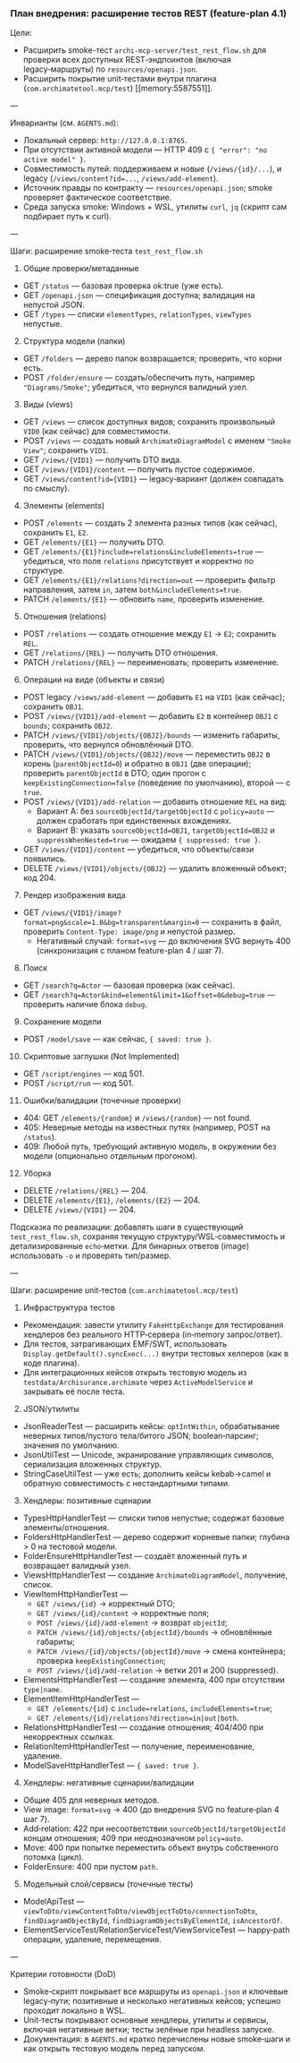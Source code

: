 ### План внедрения: расширение тестов REST (feature-plan 4.1)

Цели:
- Расширить smoke-тест `archi-mcp-server/test_rest_flow.sh` для проверки всех доступных REST‑эндпоинтов (включая legacy‑маршруты) по `resources/openapi.json`.
- Расширить покрытие unit‑тестами внутри плагина (`com.archimatetool.mcp/test`) [[memory:5587551]].

—

Инварианты (см. `AGENTS.md`):
- Локальный сервер: `http://127.0.0.1:8765`.
- При отсутствии активной модели — HTTP 409 с `{ "error": "no active model" }`.
- Совместимость путей: поддерживаем и новые (`/views/{id}/...`), и legacy (`/views/content?id=...`, `/views/add-element`).
- Источник правды по контракту — `resources/openapi.json`; smoke проверяет фактическое соответствие.
- Среда запуска smoke: Windows + WSL, утилиты `curl`, `jq` (скрипт сам подбирает путь к curl).

—

Шаги: расширение smoke‑теста `test_rest_flow.sh`

1) Общие проверки/метаданные
- GET `/status` — базовая проверка ok:true (уже есть).
- GET `/openapi.json` — спецификация доступна; валидация на непустой JSON.
- GET `/types` — списки `elementTypes`, `relationTypes`, `viewTypes` непустые.

2) Структура модели (папки)
- GET `/folders` — дерево папок возвращается; проверить, что корни есть.
- POST `/folder/ensure` — создать/обеспечить путь, например `"Diagrams/Smoke"`; убедиться, что вернулся валидный узел.

3) Виды (views)
- GET `/views` — список доступных видов; сохранить произвольный `VID0` (как сейчас) для совместимости.
- POST `/views` — создать новый `ArchimateDiagramModel` с именем `"Smoke View"`; сохранить `VID1`.
- GET `/views/{VID1}` — получить DTO вида.
- GET `/views/{VID1}/content` — получить пустое содержимое.
- GET `/views/content?id={VID1}` — legacy‑вариант (должен совпадать по смыслу).

4) Элементы (elements)
- POST `/elements` — создать 2 элемента разных типов (как сейчас), сохранить `E1`, `E2`.
- GET `/elements/{E1}` — получить DTO.
- GET `/elements/{E1}?include=relations&includeElements=true` — убедиться, что поле `relations` присутствует и корректно по структуре.
- GET `/elements/{E1}/relations?direction=out` — проверить фильтр направления, затем `in`, затем `both&includeElements=true`.
- PATCH `/elements/{E1}` — обновить `name`, проверить изменение.

5) Отношения (relations)
- POST `/relations` — создать отношение между `E1` → `E2`; сохранить `REL`.
- GET `/relations/{REL}` — получить DTO отношения.
- PATCH `/relations/{REL}` — переименовать; проверить изменение.

6) Операции на виде (объекты и связи)
- POST legacy `/views/add-element` — добавить `E1` на `VID1` (как сейчас); сохранить `OBJ1`.
- POST `/views/{VID1}/add-element` — добавить `E2` в контейнер `OBJ1` с `bounds`; сохранить `OBJ2`.
- PATCH `/views/{VID1}/objects/{OBJ2}/bounds` — изменить габариты, проверить, что вернулся обновлённый DTO.
- PATCH `/views/{VID1}/objects/{OBJ2}/move` — переместить `OBJ2` в корень (`parentObjectId=0`) и обратно в `OBJ1` (две операции); проверить `parentObjectId` в DTO; один прогон с `keepExistingConnection=false` (поведение по умолчанию), второй — с `true`.
- POST `/views/{VID1}/add-relation` — добавить отношение `REL` на вид:
  - Вариант A: без `sourceObjectId/targetObjectId` с `policy=auto` — должен сработать при единственных вхождениях.
  - Вариант B: указать `sourceObjectId=OBJ1`, `targetObjectId=OBJ2` и `suppressWhenNested=true` — ожидаем `{ suppressed: true }`.
- GET `/views/{VID1}/content` — убедиться, что объекты/связи появились.
- DELETE `/views/{VID1}/objects/{OBJ2}` — удалить вложенный объект; код 204.

7) Рендер изображения вида
- GET `/views/{VID1}/image?format=png&scale=1.0&bg=transparent&margin=0` — сохранить в файл, проверить `Content-Type: image/png` и непустой размер.
  - Негативный случай: `format=svg` — до включения SVG вернуть 400 (синхронизация с планом feature-plan 4 / шаг 7).

8) Поиск
- GET `/search?q=Actor` — базовая проверка (как сейчас).
- GET `/search?q=Actor&kind=element&limit=1&offset=0&debug=true` — проверить наличие блока `debug`.

9) Сохранение модели
- POST `/model/save` — как сейчас, `{ saved: true }`.

10) Скриптовые заглушки (Not Implemented)
- GET `/script/engines` — код 501.
- POST `/script/run` — код 501.

11) Ошибки/валидации (точечные проверки)
- 404: GET `/elements/{random}` и `/views/{random}` — not found.
- 405: Неверные методы на известных путях (например, POST на `/status`).
- 409: Любой путь, требующий активную модель, в окружении без модели (опционально отдельным прогоном).

12) Уборка
- DELETE `/relations/{REL}` — 204.
- DELETE `/elements/{E1}`, `/elements/{E2}` — 204.
- DELETE `/views/{VID1}` — 204.

Подсказка по реализации: добавлять шаги в существующий `test_rest_flow.sh`, сохраняя текущую структуру/WSL‑совместимость и детализированные `echo`‑метки. Для бинарных ответов (image) использовать `-o` и проверять тип/размер.

—

Шаги: расширение unit‑тестов (`com.archimatetool.mcp/test`)

1) Инфраструктура тестов
- Рекомендация: завести утилиту `FakeHttpExchange` для тестирования хендлеров без реального HTTP‑сервера (in‑memory запрос/ответ).
- Для тестов, затрагивающих EMF/SWT, использовать `Display.getDefault().syncExec(...)` внутри тестовых хелперов (как в коде плагина).
- Для интеграционных кейсов открыть тестовую модель из `testdata/Archisurance.archimate` через `ActiveModelService` и закрывать её после теста.

2) JSON/утилиты
- JsonReaderTest — расширить кейсы: `optIntWithin`, обрабатывание неверных типов/пустого тела/битого JSON; boolean‑парсинг; значения по умолчанию.
- JsonUtilTest — Unicode, экранирование управляющих символов, сериализация вложенных структур.
- StringCaseUtilTest — уже есть; дополнить кейсы kebab→camel и обратную совместимость с нестандартными типами.

3) Хендлеры: позитивные сценарии
- TypesHttpHandlerTest — списки типов непустые; содержат базовые элементы/отношения.
- FoldersHttpHandlerTest — дерево содержит корневые папки; глубина > 0 на тестовой модели.
- FolderEnsureHttpHandlerTest — создаёт вложенный путь и возвращает валидный узел.
- ViewsHttpHandlerTest — создание `ArchimateDiagramModel`, получение, список.
- ViewItemHttpHandlerTest —
  - `GET /views/{id}` → корректный DTO;
  - `GET /views/{id}/content` → корректные поля;
  - `POST /views/{id}/add-element` → возврат `objectId`;
  - `PATCH /views/{id}/objects/{objectId}/bounds` → обновлённые габариты;
  - `PATCH /views/{id}/objects/{objectId}/move` → смена контейнера; проверка `keepExistingConnection`;
  - `POST /views/{id}/add-relation` → ветки 201 и 200 (suppressed).
- ElementsHttpHandlerTest — создание элемента, 400 при отсутствии `type|name`.
- ElementItemHttpHandlerTest —
  - `GET /elements/{id}` с `include=relations`, `includeElements=true`;
  - `GET /elements/{id}/relations?direction=in|out|both`.
- RelationsHttpHandlerTest — создание отношения; 404/400 при некорректных ссылках.
- RelationItemHttpHandlerTest — получение, переименование, удаление.
- ModelSaveHttpHandlerTest — `{ saved: true }`.

4) Хендлеры: негативные сценарии/валидации
- Общие 405 для неверных методов.
- View image: `format=svg` → 400 (до внедрения SVG по feature‑plan 4 шаг 7).
- Add‑relation: 422 при несоответствии `sourceObjectId/targetObjectId` концам отношения; 409 при неоднозначном `policy=auto`.
- Move: 400 при попытке переместить объект внутрь собственного потомка (цикл).
- FolderEnsure: 400 при пустом `path`.

5) Модельный слой/сервисы (точечные тесты)
- ModelApiTest — `viewToDto/viewContentToDto/viewObjectToDto/connectionToDto`, `findDiagramObjectById`, `findDiagramObjectsByElementId`, `isAncestorOf`.
- ElementServiceTest/RelationServiceTest/ViewServiceTest — happy‑path операции, удаление, перемещения.

—

Критерии готовности (DoD)
- Smoke‑скрипт покрывает все маршруты из `openapi.json` и ключевые legacy‑пути; позитивные и несколько негативных кейсов; успешно проходит локально в WSL.
- Unit‑тесты покрывают основные хендлеры, утилиты и сервисы, включая негативные ветки; тесты зелёные при headless запуске.
- Документация: в `AGENTS.md` кратко перечислены новые smoke‑шаги и как открыть тестовую модель перед запуском.



